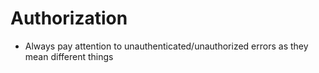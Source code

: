 # Authorization

* Always pay attention to unauthenticated/unauthorized errors as they mean
  different things
